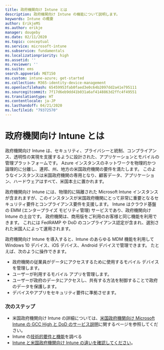```yaml
---
title: 政府機関向け Intune とは
description: 政府機関向け Intune の機能について説明します。
keywords: Intune の概要
author: ErikjeMS
ms.author: erikje
manager: dougeby
ms.date: 02/11/2020
ms.topic: conceptual
ms.service: microsoft-intune
ms.subservice: fundamentals
ms.localizationpriority: high
ms.assetid: ''
ms.reviewer: ''
ms.suite: ems
search.appverid: MET150
ms.custom: intune-azure; get-started
ms.collection: M365-identity-device-management
ms.openlocfilehash: 65459953fab0faed3e0c64b2097dd2a41e795111
ms.sourcegitcommit: 7f17d6eb9dd41b031a6af4148863d2ffc4f49551
ms.translationtype: HT
ms.contentlocale: ja-JP
ms.lasthandoff: 04/21/2020
ms.locfileid: "79372570"
---
```

# <a name="what-is-intune-for-government"></a>政府機関向け Intune とは

政府機関向け Intune は、セキュリティ、プライバシーと統制、コンプライアンス、透明性の実現を支援するように設計された、アプリケーションとモバイルの管理プラットフォームです。 Azure インスタンスのネットワークを物理的かつ論理的に分離し、連邦、州、地方の米国政府機関の要件を満たします。 このようなインスタンスは米国政府機関の専用となり、顧客データ、アプリケーション、ハードウェアはすべて、米国本土に置かれます。 

政府機関向け Intune には、物理的に隔離された Microsoft Intune インスタンスが含まれますが、このインスタンスが米国政府機関にとって非常に重要となるセキュリティ要件とコンプライアンス要件を支援します。 Intune はクラウド基盤の EMM (エンタープライズ モビリティ管理) サービスであり、政府機関向け Intune の土台です。 政府機関は、商用版をご利用のお客様と同じ機能を利用できます。 これには FedRAMP や DoD のコンプライアンス認定が含まれ、選別された米国人によって運用されます。

政府機関向け Intune を導入すると、Intune のあらゆる MDM 機能を利用して Windows 10 デバイス、iOS デバイス、Android デバイスで管理できます。 たとえば、次のように操作できます。

- 政府機関の従業員がデータにアクセスするために使用するモバイル デバイスを管理します。
- ユーザーが利用するモバイル アプリを管理します。
- ユーザーが政府のデータにアクセスし、共有する方法を制御することで政府のデータを保護します。
- デバイスやアプリをセキュリティ要件に準拠させます。

### <a name="next-steps"></a>次のステップ
- 米国政府機関向け Intune の詳細については、[米国政府機関向け Microsoft Intune の GCC High と DoD のサービス説明](https://docs.microsoft.com/enterprise-mobility-security/solutions/ems-intune-govt-service-description)に関するページを参照してください。
- Intune の[技術的要件と機能](/intune/supported-devices-browsers)を調べる
- [Intune と米国政府機関向け Intune の違いを確認してください](https://docs.microsoft.com/enterprise-mobility-security/solutions/ems-intune-govt-service-description)。
